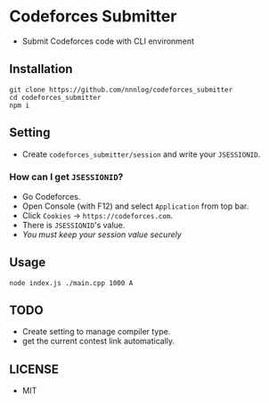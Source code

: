 # Codeforces Submitter
* Submit Codeforces code with CLI environment

## Installation
```
git clone https://github.com/nnnlog/codeforces_submitter
cd codeforces_submitter
npm i
```
## Setting
* Create `codeforces_submitter/session` and write your `JSESSIONID`.
### How can I get `JSESSIONID`?
* Go Codeforces.
* Open Console (with F12) and select `Application` from top bar.
* Click `Cookies` -> `https://codeforces.com`.
* There is `JSESSIONID`'s value.
* *You must keep your session value securely*

## Usage
```
node index.js ./main.cpp 1000 A
```

## TODO
* Create setting to manage compiler type.
* get the current contest link automatically.

## LICENSE
* MIT